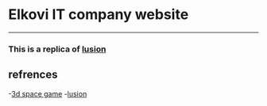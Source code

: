 # Elkovi IT company website
---
### This is a replica of [lusion](https://lusion.co/)


## refrences
-[3d space game](https://present-chain.surge.sh/)
-[lusion](https://lusion.co/)

